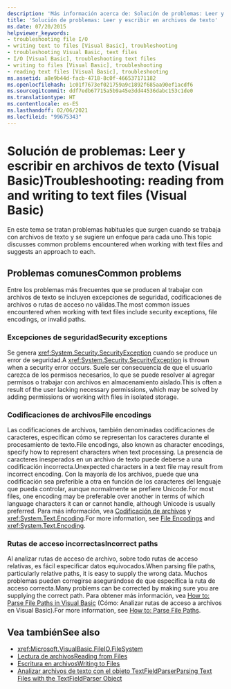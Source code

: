 ```yaml
---
description: 'Más información acerca de: Solución de problemas: Leer y escribir en archivos de texto (Visual Basic)'
title: 'Solución de problemas: Leer y escribir en archivos de texto'
ms.date: 07/20/2015
helpviewer_keywords:
- troubleshooting file I/O
- writing text to files [Visual Basic], troubleshooting
- troubleshooting Visual Basic, text files
- I/O [Visual Basic], troubleshooting text files
- writing to files [Visual Basic], troubleshooting
- reading text files [Visual Basic], troubleshooting
ms.assetid: a8e9b44d-facb-4718-8c0f-466537171182
ms.openlocfilehash: 1c01f7673ef021759a9c1892f685aa90ef1acdf6
ms.sourcegitcommit: ddf7edb67715a5b9a45e3dd44536dabc153c1de0
ms.translationtype: HT
ms.contentlocale: es-ES
ms.lasthandoff: 02/06/2021
ms.locfileid: "99675343"
---
```

# <a name="troubleshooting-reading-from-and-writing-to-text-files-visual-basic"></a><span data-ttu-id="f219d-103">Solución de problemas: Leer y escribir en archivos de texto (Visual Basic)</span><span class="sxs-lookup"><span data-stu-id="f219d-103">Troubleshooting: reading from and writing to text files (Visual Basic)</span></span>

<span data-ttu-id="f219d-104">En este tema se tratan problemas habituales que surgen cuando se trabaja con archivos de texto y se sugiere un enfoque para cada uno.</span><span class="sxs-lookup"><span data-stu-id="f219d-104">This topic discusses common problems encountered when working with text files and suggests an approach to each.</span></span>  
  
## <a name="common-problems"></a><span data-ttu-id="f219d-105">Problemas comunes</span><span class="sxs-lookup"><span data-stu-id="f219d-105">Common problems</span></span>  

 <span data-ttu-id="f219d-106">Entre los problemas más frecuentes que se producen al trabajar con archivos de texto se incluyen excepciones de seguridad, codificaciones de archivos o rutas de acceso no válidas.</span><span class="sxs-lookup"><span data-stu-id="f219d-106">The most common issues encountered when working with text files include security exceptions, file encodings, or invalid paths.</span></span>  
  
### <a name="security-exceptions"></a><span data-ttu-id="f219d-107">Excepciones de seguridad</span><span class="sxs-lookup"><span data-stu-id="f219d-107">Security exceptions</span></span>  

 <span data-ttu-id="f219d-108">Se genera <xref:System.Security.SecurityException> cuando se produce un error de seguridad.</span><span class="sxs-lookup"><span data-stu-id="f219d-108">A <xref:System.Security.SecurityException> is thrown when a security error occurs.</span></span> <span data-ttu-id="f219d-109">Suele ser consecuencia de que el usuario carezca de los permisos necesarios, lo que se puede resolver al agregar permisos o trabajar con archivos en almacenamiento aislado.</span><span class="sxs-lookup"><span data-stu-id="f219d-109">This is often a result of the user lacking necessary permissions, which may be solved by adding permissions or working with files in isolated storage.</span></span>  
  
### <a name="file-encodings"></a><span data-ttu-id="f219d-110">Codificaciones de archivos</span><span class="sxs-lookup"><span data-stu-id="f219d-110">File encodings</span></span>  

 <span data-ttu-id="f219d-111">Las codificaciones de archivos, también denominadas codificaciones de caracteres, especifican cómo se representan los caracteres durante el procesamiento de texto.</span><span class="sxs-lookup"><span data-stu-id="f219d-111">File encodings, also known as character encodings, specify how to represent characters when text processing.</span></span> <span data-ttu-id="f219d-112">La presencia de caracteres inesperados en un archivo de texto puede deberse a una codificación incorrecta.</span><span class="sxs-lookup"><span data-stu-id="f219d-112">Unexpected characters in a text file may result from incorrect encoding.</span></span> <span data-ttu-id="f219d-113">Con la mayoría de los archivos, puede que una codificación sea preferible a otra en función de los caracteres del lenguaje que pueda controlar, aunque normalmente se prefiere Unicode.</span><span class="sxs-lookup"><span data-stu-id="f219d-113">For most files, one encoding may be preferable over another in terms of which language characters it can or cannot handle, although Unicode is usually preferred.</span></span> <span data-ttu-id="f219d-114">Para más información, vea [Codificación de archivos](file-encodings.md) y <xref:System.Text.Encoding>.</span><span class="sxs-lookup"><span data-stu-id="f219d-114">For more information, see [File Encodings](file-encodings.md) and <xref:System.Text.Encoding>.</span></span>  
  
### <a name="incorrect-paths"></a><span data-ttu-id="f219d-115">Rutas de acceso incorrectas</span><span class="sxs-lookup"><span data-stu-id="f219d-115">Incorrect paths</span></span>  

 <span data-ttu-id="f219d-116">Al analizar rutas de acceso de archivo, sobre todo rutas de acceso relativas, es fácil especificar datos equivocados.</span><span class="sxs-lookup"><span data-stu-id="f219d-116">When parsing file paths, particularly relative paths, it is easy to supply the wrong data.</span></span> <span data-ttu-id="f219d-117">Muchos problemas pueden corregirse asegurándose de que especifica la ruta de acceso correcta.</span><span class="sxs-lookup"><span data-stu-id="f219d-117">Many problems can be corrected by making sure you are supplying the correct path.</span></span> <span data-ttu-id="f219d-118">Para obtener más información, vea [How to: Parse File Paths in Visual Basic](how-to-parse-file-paths.md) (Cómo: Analizar rutas de acceso a archivos en Visual Basic).</span><span class="sxs-lookup"><span data-stu-id="f219d-118">For more information, see [How to: Parse File Paths](how-to-parse-file-paths.md).</span></span>  
  
## <a name="see-also"></a><span data-ttu-id="f219d-119">Vea también</span><span class="sxs-lookup"><span data-stu-id="f219d-119">See also</span></span>

- <xref:Microsoft.VisualBasic.FileIO.FileSystem>
- [<span data-ttu-id="f219d-120">Lectura de archivos</span><span class="sxs-lookup"><span data-stu-id="f219d-120">Reading from Files</span></span>](reading-from-files.md)
- [<span data-ttu-id="f219d-121">Escritura en archivos</span><span class="sxs-lookup"><span data-stu-id="f219d-121">Writing to Files</span></span>](writing-to-files.md)
- [<span data-ttu-id="f219d-122">Analizar archivos de texto con el objeto TextFieldParser</span><span class="sxs-lookup"><span data-stu-id="f219d-122">Parsing Text Files with the TextFieldParser Object</span></span>](parsing-text-files-with-the-textfieldparser-object.md)
